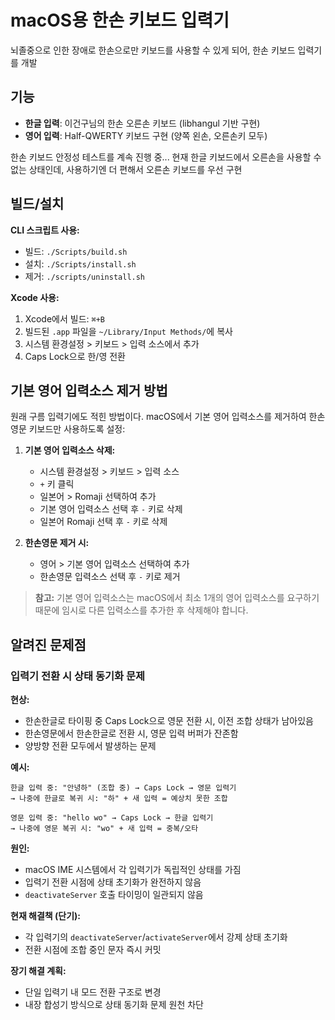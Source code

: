 # macOS용 한손 키보드 입력기

뇌졸중으로 인한 장애로 한손으로만 키보드를 사용할 수 있게 되어, 한손 키보드 입력기를 개발

## 기능

- **한글 입력**: 이건구님의 한손 오른손 키보드 (libhangul 기반 구현) 
- **영어 입력**: Half-QWERTY 키보드 구현 (양쪽 왼손, 오른손키 모두)

한손 키보드 안정성 테스트를 계속 진행 중...
현재 한글 키보드에서 오른손을 사용할 수 없는 상태인데, 사용하기엔 더 편해서 오른손 키보드를 우선 구현

## 빌드/설치

**CLI 스크립트 사용:**
- 빌드: `./Scripts/build.sh`
- 설치: `./Scripts/install.sh`
- 제거: `./scripts/uninstall.sh`


**Xcode 사용:**
1. Xcode에서 빌드: `⌘+B`
2. 빌드된 `.app` 파일을 `~/Library/Input Methods/`에 복사
3. 시스템 환경설정 > 키보드 > 입력 소스에서 추가
4. Caps Lock으로 한/영 전환

## 기본 영어 입력소스 제거 방법
원래 구름 입력기에도 적힌 방법이다.
macOS에서 기본 영어 입력소스를 제거하여 한손 영문 키보드만 사용하도록 설정:

1. **기본 영어 입력소스 삭제:**
   - 시스템 환경설정 > 키보드 > 입력 소스
   - `+` 키 클릭
   - 일본어 > Romaji 선택하여 추가
   - 기본 영어 입력소스 선택 후 `-` 키로 삭제
   - 일본어 Romaji 선택 후 `-` 키로 삭제

2. **한손영문 제거 시:**
   - 영어 > 기본 영어 입력소스 선택하여 추가
   - 한손영문 입력소스 선택 후 `-` 키로 제거

> **참고:** 기본 영어 입력소스는 macOS에서 최소 1개의 영어 입력소스를 요구하기 때문에 임시로 다른 입력소스를 추가한 후 삭제해야 합니다.

## 알려진 문제점

### 입력기 전환 시 상태 동기화 문제

**현상:**
- 한손한글로 타이핑 중 Caps Lock으로 영문 전환 시, 이전 조합 상태가 남아있음
- 한손영문에서 한손한글로 전환 시, 영문 입력 버퍼가 잔존함
- 양방향 전환 모두에서 발생하는 문제

**예시:**
```
한글 입력 중: "안녕하" (조합 중) → Caps Lock → 영문 입력기
→ 나중에 한글로 복귀 시: "하" + 새 입력 = 예상치 못한 조합

영문 입력 중: "hello wo" → Caps Lock → 한글 입력기  
→ 나중에 영문 복귀 시: "wo" + 새 입력 = 중복/오타
```

**원인:**
- macOS IME 시스템에서 각 입력기가 독립적인 상태를 가짐
- 입력기 전환 시점에 상태 초기화가 완전하지 않음
- `deactivateServer` 호출 타이밍이 일관되지 않음

**현재 해결책 (단기):**
- 각 입력기의 `deactivateServer`/`activateServer`에서 강제 상태 초기화
- 전환 시점에 조합 중인 문자 즉시 커밋

**장기 해결 계획:**
- 단일 입력기 내 모드 전환 구조로 변경
- 내장 합성기 방식으로 상태 동기화 문제 원천 차단